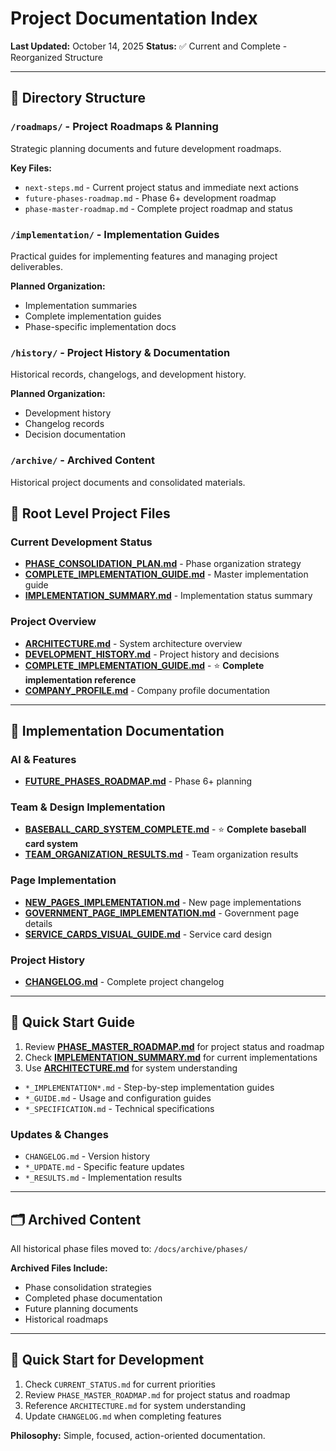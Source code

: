 # Project Documentation Index

**Last Updated:** October 14, 2025
**Status:** ✅ Current and Complete - Reorganized Structure

---

## 📂 Directory Structure

### `/roadmaps/` - Project Roadmaps & Planning

Strategic planning documents and future development roadmaps.

**Key Files:**

- `next-steps.md` - Current project status and immediate next actions
- `future-phases-roadmap.md` - Phase 6+ development roadmap
- `phase-master-roadmap.md` - Complete project roadmap and status

### `/implementation/` - Implementation Guides

Practical guides for implementing features and managing project deliverables.

**Planned Organization:**

- Implementation summaries
- Complete implementation guides
- Phase-specific implementation docs

### `/history/` - Project History & Documentation

Historical records, changelogs, and development history.

**Planned Organization:**

- Development history
- Changelog records
- Decision documentation

### `/archive/` - Archived Content

Historical project documents and consolidated materials.

## 🎯 Root Level Project Files

### Current Development Status

- **[PHASE_CONSOLIDATION_PLAN.md](./PHASE_CONSOLIDATION_PLAN.md)** - Phase organization
  strategy
- **[COMPLETE_IMPLEMENTATION_GUIDE.md](./COMPLETE_IMPLEMENTATION_GUIDE.md)** - Master
  implementation guide
- **[IMPLEMENTATION_SUMMARY.md](./IMPLEMENTATION_SUMMARY.md)** - Implementation status summary

### Project Overview

- **[ARCHITECTURE.md](./ARCHITECTURE.md)** - System architecture overview
- **[DEVELOPMENT_HISTORY.md](./DEVELOPMENT_HISTORY.md)** - Project history and decisions
- **[COMPLETE_IMPLEMENTATION_GUIDE.md](./COMPLETE_IMPLEMENTATION_GUIDE.md)** -
  ⭐ **Complete implementation reference**
- **[COMPANY_PROFILE.md](./COMPANY_PROFILE.md)** - Company profile documentation

---

## 📁 Implementation Documentation

### AI & Features

- **[FUTURE_PHASES_ROADMAP.md](./roadmaps/future-phases-roadmap.md)** - Phase 6+ planning

### Team & Design Implementation

- **[BASEBALL_CARD_SYSTEM_COMPLETE.md](./BASEBALL_CARD_SYSTEM_COMPLETE.md)** -
  ⭐ **Complete baseball card system**
- **[TEAM_ORGANIZATION_RESULTS.md](./TEAM_ORGANIZATION_RESULTS.md)** - Team organization results

### Page Implementation

- **[NEW_PAGES_IMPLEMENTATION.md](./NEW_PAGES_IMPLEMENTATION.md)** - New page implementations
- **[GOVERNMENT_PAGE_IMPLEMENTATION.md](./GOVERNMENT_PAGE_IMPLEMENTATION.md)** - Government page details
- **[SERVICE_CARDS_VISUAL_GUIDE.md](./SERVICE_CARDS_VISUAL_GUIDE.md)** - Service card design

### Project History

- **[CHANGELOG.md](./CHANGELOG.md)** - Complete project changelog

---

## 🚀 Quick Start Guide

1. Review **[PHASE_MASTER_ROADMAP.md](./PHASE_MASTER_ROADMAP.md)** for project status and roadmap
2. Check **[IMPLEMENTATION_SUMMARY.md](./IMPLEMENTATION_SUMMARY.md)** for current implementations
3. Use **[ARCHITECTURE.md](./ARCHITECTURE.md)** for system understanding

- `*_IMPLEMENTATION*.md` - Step-by-step implementation guides
- `*_GUIDE.md` - Usage and configuration guides
- `*_SPECIFICATION.md` - Technical specifications

### Updates & Changes

- `CHANGELOG.md` - Version history
- `*_UPDATE.md` - Specific feature updates
- `*_RESULTS.md` - Implementation results

---

## 🗂️ Archived Content

All historical phase files moved to: `/docs/archive/phases/`

**Archived Files Include:**

- Phase consolidation strategies
- Completed phase documentation
- Future planning documents
- Historical roadmaps

---

## 🚀 Quick Start for Development

1. Check `CURRENT_STATUS.md` for current priorities
2. Review `PHASE_MASTER_ROADMAP.md` for project status and roadmap
3. Reference `ARCHITECTURE.md` for system understanding
4. Update `CHANGELOG.md` when completing features

**Philosophy:** Simple, focused, action-oriented documentation.
